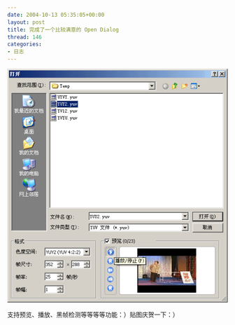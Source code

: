 ```yaml
---
date: 2004-10-13 05:35:05+00:00
layout: post
title: 完成了一个比较满意的 Open Dialog
thread: 146
categories:
- 日志
---
```


[![](/assets/1097588003.gif)](/assets/1097588003.gif)

支持预览、播放、黑帧检测等等等等功能：）贴图庆贺一下：）
